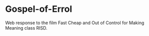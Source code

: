 # Gospel-of-Errol
Web response to the film Fast Cheap and Out of Control for Making Meaning class RISD.
